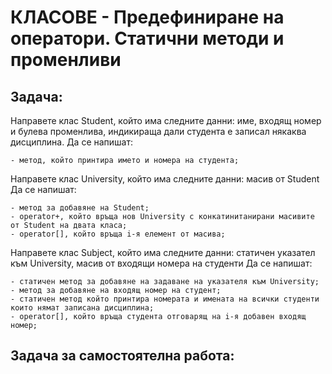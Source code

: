 #  КЛАСОВЕ - Предефиниране на оператори. Статични методи и променливи

## Задача:

Направете клас Student, който има следните данни: име, входящ номер и булева променлива, индикираща дали студента е записал някаква дисциплина.
Да се напишат:

	- метод, който принтира името и номера на студента;

Направете клас University, който има следните данни: масив от Student
Да се напишат:

	- метод за добавяне на Student;
	- operator+, който връща нов University с конкатинитанирани масивите от Student на двата класа;
	- operator[], който връща i-я елемент от масива;

Направете клас Subject, който има следните данни: статичен указател към University, масив от входящи номера на студенти
Да се напишат:

	- статичен метод за добавяне нa задаване на указателя към University;
	- метод за добавяне на входящ номер на студент;
	- статичен метод който принтира номерата и имената на всички студенти които нямат записана дисциплина;
	- оperator[], който връща студента отговарящ на i-я добавен входящ номер;


## Задача за самостоятелна работа:

